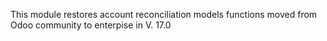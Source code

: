 This module restores account reconciliation models functions moved from Odoo community to enterpise in V. 17.0
